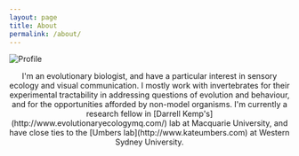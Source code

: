 ```yaml
---
layout: page
title: About
permalink: /about/
---
```


<img src="{{ site.baseurl }}/assets/tom_profile.jpg" title="Profile" class="profile">

<p style="text-align: center;">I'm an evolutionary biologist, and have a particular interest in sensory ecology and visual communication. I mostly work with invertebrates for their experimental tractability in addressing questions of evolution and behaviour, and for the opportunities afforded by non-model organisms. I'm currently a research fellow in [Darrell Kemp's](http://www.evolutionaryecologymq.com/) lab at Macquarie University, and have close ties to the [Umbers lab](http://www.kateumbers.com) at Western Sydney University.</p>